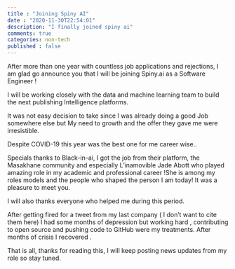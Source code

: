 ```yaml
---
title : "Joining Spiny AI"
date : "2020-11-30T22:54:01"
description: "I finally joined spiny ai"
comments: true
categories: non-tech
published : false
---
```


After more than one year with countless job applications  and rejections, I am glad go announce you that I will be joining Spiny.ai as a Software Engineer !


I will be working closely with the data and machine learning team to build the next publishing Intelligence platforms.


It was not easy decision to take since I was already doing a good Job somewhere else but My need to growth and the offer they gave me were irresistible.

Despite COVID-19 this year was the best one for me career wise..


Specials thanks to Black-in-ai, I got the job from their platform, the Masakhane community and especially L’inamovible Jade Abott who played amazing role  in my academic and professional career !She is among my roles models and the people who shaped the person I am today! It was a pleasure to meet you.


I will also thanks everyone who helped me during this period.

After getting fired for a tweet from my last company ( I don’t want to cite them here) I had some months of depression but working hard , contributing to open source and pushing code to GitHub were  my treatments. After months of crisis I recovered . 

That is all, thanks for reading this, I will keep posting news updates from my role so stay tuned.
